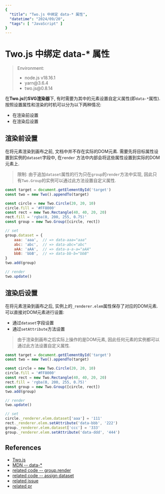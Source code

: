 ```yaml
---
{
  "title": "Two.js 中绑定 data-* 属性",
  "datetime": "2024/09/20",
  "tags": [ "JavaScript" ]
}
---
```


# Two.js 中绑定 data-* 属性

> Environment:
> - node.js v18.16.1
> - yarn\@3.6.4
> - two.js\@0.8.14

在**Two.js**的**SVG渲染器**下, 有时需要为其中的元素设置自定义属性(即`data-*`属性).
按照设置属性和渲染的时机可以分为以下两种情况:

- 在渲染前设置
- 在渲染后设置

## 渲染前设置

在将元素渲染到画布之前, 文档中并不存在实际的DOM元素. 需要先将目标属性设置到实例的`dataset`字段中, 在`render`
方法中内部会将这些属性设置到实际的DOM元素上.

> 限制: 由于追加`dataset`属性的行为只在`group`的`render`方法中实现, 因此只有`Two.Group`的实例可以通过此方法设置自定义属性.

```js
const target = document.getElementById('target')
const two = new Two().appendTo(target)

const circle = new Two.Circle(20, 20, 10)
circle.fill = '#FF8000'
const rect = new Two.Rectangle(40, 40, 20, 20)
rect.fill = 'rgba(0, 200, 255, 0.75)'
const group = new Two.Group([circle, rect])

// set
group.dataset = {
    aaa: 'aaa',  // => data-aaa="aaa"
    abc: 'abc',  // => data-abc="abc"
    aAA: 'aAA',  // => data-a-a-a="aAA"
    bbB: 'bbB',  // => data-bb-b="bbB"
}
two.add(group)

// render
two.update()
```

## 渲染后设置

在将元素渲染到画布之后, 实例上的`_renderer.elem`属性保存了对应的DOM元素. 可以直接对DOM元素进行设置:

- 通过`dataset`字段设置
- 通过`setAttribute`方法设置

> 由于渲染到画布之后实际上操作的是DOM元素, 因此任何元素的实例都可以通过此方法设置自定义属性.

```js
const target = document.getElementById('target')
const two = new Two().appendTo(target)

const circle = new Two.Circle(20, 20, 10)
circle.fill = '#FF8000'
const rect = new Two.Rectangle(40, 40, 20, 20)
rect.fill = 'rgba(0, 200, 255, 0.75)'
const group = new Two.Group([circle, rect])
two.add(group)

// render
two.update()

// set
circle._renderer.elem.dataset['aaa'] = '111'
rect._renderer.elem.setAttribute('data-bbb', '222')
group._renderer.elem.dataset['ccc'] = '333'
group._renderer.elem.setAttribute('data-ddd', '444')
```

## References

- [Two.js](https://two.js.org/)
- [MDN -- data-*](https://developer.mozilla.org/en-US/docs/Web/SVG/Attribute/data-*)
- [related code -- group.render](https://github.com/jonobr1/two.js/blob/258654b2cb70ab5502970c1d0c5373ec9639341b/src/renderers/svg.js#L306)
- [related code -- assign dataset](https://github.com/jonobr1/two.js/blob/258654b2cb70ab5502970c1d0c5373ec9639341b/src/renderers/svg.js#L409)
- [related issue](https://github.com/jonobr1/two.js/issues/575)
- [related pr](https://github.com/jonobr1/two.js/pull/578)
